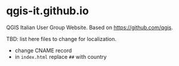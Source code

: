 qgis-it.github.io
==================

QGIS Italian User Group Website.
Based on https://github.com/qgis.

TBD: list here files to change for localization.

* change CNAME record
* in ``index.html`` replace ``##`` with country 
